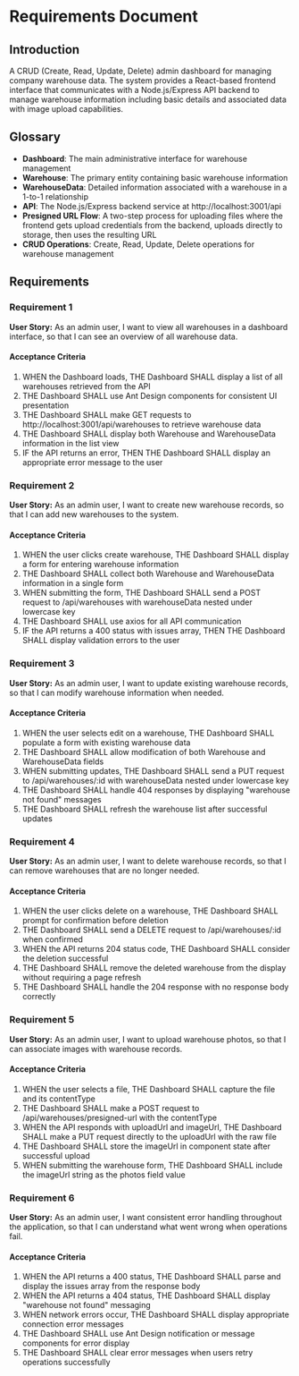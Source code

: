 # Requirements Document

## Introduction

A CRUD (Create, Read, Update, Delete) admin dashboard for managing company warehouse data. The system provides a React-based frontend interface that communicates with a Node.js/Express API backend to manage warehouse information including basic details and associated data with image upload capabilities.

## Glossary

- **Dashboard**: The main administrative interface for warehouse management
- **Warehouse**: The primary entity containing basic warehouse information
- **WarehouseData**: Detailed information associated with a warehouse in a 1-to-1 relationship
- **API**: The Node.js/Express backend service at http://localhost:3001/api
- **Presigned URL Flow**: A two-step process for uploading files where the frontend gets upload credentials from the backend, uploads directly to storage, then uses the resulting URL
- **CRUD Operations**: Create, Read, Update, Delete operations for warehouse management

## Requirements

### Requirement 1

**User Story:** As an admin user, I want to view all warehouses in a dashboard interface, so that I can see an overview of all warehouse data.

#### Acceptance Criteria

1. WHEN the Dashboard loads, THE Dashboard SHALL display a list of all warehouses retrieved from the API
2. THE Dashboard SHALL use Ant Design components for consistent UI presentation
3. THE Dashboard SHALL make GET requests to http://localhost:3001/api/warehouses to retrieve warehouse data
4. THE Dashboard SHALL display both Warehouse and WarehouseData information in the list view
5. IF the API returns an error, THEN THE Dashboard SHALL display an appropriate error message to the user

### Requirement 2

**User Story:** As an admin user, I want to create new warehouse records, so that I can add new warehouses to the system.

#### Acceptance Criteria

1. WHEN the user clicks create warehouse, THE Dashboard SHALL display a form for entering warehouse information
2. THE Dashboard SHALL collect both Warehouse and WarehouseData information in a single form
3. WHEN submitting the form, THE Dashboard SHALL send a POST request to /api/warehouses with warehouseData nested under lowercase key
4. THE Dashboard SHALL use axios for all API communication
5. IF the API returns a 400 status with issues array, THEN THE Dashboard SHALL display validation errors to the user

### Requirement 3

**User Story:** As an admin user, I want to update existing warehouse records, so that I can modify warehouse information when needed.

#### Acceptance Criteria

1. WHEN the user selects edit on a warehouse, THE Dashboard SHALL populate a form with existing warehouse data
2. THE Dashboard SHALL allow modification of both Warehouse and WarehouseData fields
3. WHEN submitting updates, THE Dashboard SHALL send a PUT request to /api/warehouses/:id with warehouseData nested under lowercase key
4. THE Dashboard SHALL handle 404 responses by displaying "warehouse not found" messages
5. THE Dashboard SHALL refresh the warehouse list after successful updates

### Requirement 4

**User Story:** As an admin user, I want to delete warehouse records, so that I can remove warehouses that are no longer needed.

#### Acceptance Criteria

1. WHEN the user clicks delete on a warehouse, THE Dashboard SHALL prompt for confirmation before deletion
2. THE Dashboard SHALL send a DELETE request to /api/warehouses/:id when confirmed
3. WHEN the API returns 204 status code, THE Dashboard SHALL consider the deletion successful
4. THE Dashboard SHALL remove the deleted warehouse from the display without requiring a page refresh
5. THE Dashboard SHALL handle the 204 response with no response body correctly

### Requirement 5

**User Story:** As an admin user, I want to upload warehouse photos, so that I can associate images with warehouse records.

#### Acceptance Criteria

1. WHEN the user selects a file, THE Dashboard SHALL capture the file and its contentType
2. THE Dashboard SHALL make a POST request to /api/warehouses/presigned-url with the contentType
3. WHEN the API responds with uploadUrl and imageUrl, THE Dashboard SHALL make a PUT request directly to the uploadUrl with the raw file
4. THE Dashboard SHALL store the imageUrl in component state after successful upload
5. WHEN submitting the warehouse form, THE Dashboard SHALL include the imageUrl string as the photos field value

### Requirement 6

**User Story:** As an admin user, I want consistent error handling throughout the application, so that I can understand what went wrong when operations fail.

#### Acceptance Criteria

1. WHEN the API returns a 400 status, THE Dashboard SHALL parse and display the issues array from the response body
2. WHEN the API returns a 404 status, THE Dashboard SHALL display "warehouse not found" messaging
3. WHEN network errors occur, THE Dashboard SHALL display appropriate connection error messages
4. THE Dashboard SHALL use Ant Design notification or message components for error display
5. THE Dashboard SHALL clear error messages when users retry operations successfully